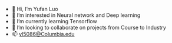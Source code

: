 - 👋 Hi, I’m Yufan Luo
- 👀 I’m interested in Neural network and Deep learning
- 🌱 I’m currently learning Tensorflow
- 💞️ I’m looking to collaborate on projects from Course to Industry
- 📫 yl5086@Columbia.edu

<!---
Yufan Luo/YL5086 is a ✨ special ✨ repository because its `README.md` (this file) appears on your GitHub profile.
You can click the Preview link to take a look at your changes.
--->
